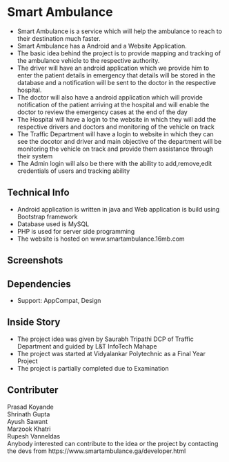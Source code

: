 <h1>Smart Ambulance</h1>
<ul>
<li>Smart Ambulance is a service which will help the ambulance to reach to their destination much faster.</li>
<li>Smart Ambulance has a Android and a Website Application.</li>
<li>The basic idea behind the project is to provide mapping and tracking of the ambulance vehicle to the respective authority.</li>
<li>The driver will have an android application which we provide him to enter the patient details in emergency that details will be stored in the database and a notification will be sent to the doctor in the respective hospital.</li>
<li>The doctor will also have a android application which will provide notification of the patient arriving at the hospital and will enable the doctor to review the emergency cases at the end of the day</li>
<li>The Hospital will have a login to the website in which they will add the respective drivers and doctors and monitoring of the vehicle on track</li>
<li>The Traffic Department will have a login to website in which they can see the docotor and driver and main objective of the department will be monitoring the vehicle on track and provide them assistance through their system</li>
<li>The Admin login will also be there with the ability to add,remove,edit credentials of users and tracking ability</li>
</ul>
<h2>Technical Info</h2>
<ul>
<li>Android application is written in java and Web application is build using Bootstrap framework </li>
<li>Database used is MySQL</li>
<li>PHP is used for server side programming</li>
<li>The website is hosted on www.smartambulance.16mb.com</li>  
</ul>
<h2>Screenshots</h2>
<h2>Dependencies</h2>
<ul>
  <li>Support: AppCompat, Design</li>
  </ul>
<h2>Inside Story</h2>
<ul>
<li>The project idea was given by Saurabh Tripathi DCP of Traffic Department and guided by L&T InfoTech Mahape</li>
<li>The project was started at Vidyalankar Polytechnic as a Final Year Project</li>
<li>The project is partially completed due to Examination</li>
</ul>
<h2>Contributer</h2>
Prasad Koyande<br>
Shrinath Gupta<br>
Ayush Sawant<br>
Marzook Khatri<br>
Rupesh Vanneldas<br>
Anybody interested can contribute to the idea or the project by contacting the devs from https://www.smartambulance.ga/developer.html 

